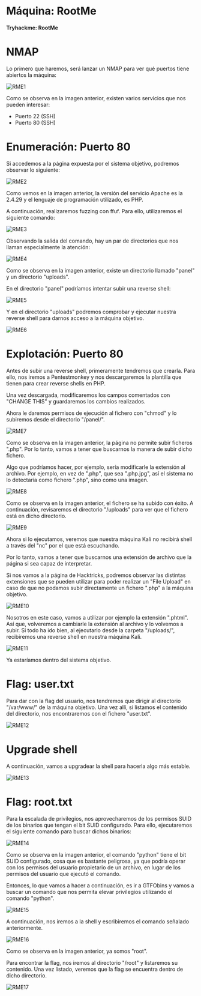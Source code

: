 # Máquina: RootMe

**Tryhackme: RootMe**

# NMAP

Lo primero que haremos, será lanzar un NMAP para ver qué puertos tiene abiertos la máquina:

![RME1](img/RME1.png)

Como se observa en la imagen anterior, existen varios servicios que nos pueden interesar:

- Puerto 22 (SSH)
- Puerto 80 (SSH)

# Enumeración: Puerto 80

Si accedemos a la página expuesta por el sistema objetivo, podremos observar lo siguiente:

![RME2](img/RME2.png)

Como vemos en la imagen anterior, la versión del servicio Apache es la 2.4.29 y el lenguaje de programación utilizado, es PHP.

A continuación, realizaremos fuzzing con ffuf. Para ello, utilizaremos el siguiente comando:

![RME3](img/RME3.png)

Observando la salida del comando, hay un par de directorios que nos llaman especialmente la atención:

![RME4](img/RME4.png)

Como se observa en la imagen anterior, existe un directorio llamado "panel" y un directorio "uploads".

En el directorio "panel" podríamos intentar subir una reverse shell:

![RME5](img/RME5.png)

Y en el directorio "uploads" podremos comprobar y ejecutar nuestra reverse shell para darnos acceso a la máquina objetivo.

![RME6](img/RME6.png)

# Explotación: Puerto 80

Antes de subir una reverse shell, primeramente tendremos que crearla. Para ello, nos iremos a Pentestmonkey y nos descargaremos la plantilla que tienen para crear reverse shells en PHP.

Una vez descargada, modificaremos los campos comentados con "CHANGE THIS" y guardaremos los cambios realizados.

Ahora le daremos permisos de ejecución al fichero con "chmod" y lo subiremos desde el directorio "/panel/".

![RME7](img/RME7.png)

Como se observa en la imagen anterior, la página no permite subir ficheros ".php". Por lo tanto, vamos a tener que buscarnos la manera de subir dicho fichero.

Algo que podríamos hacer, por ejemplo, sería modificarle la extensión al archivo. Por ejemplo, en vez de ".php", que sea ".php.jpg", así el sistema no lo detectaría como fichero ".php", sino como una imagen.

![RME8](img/RME8.png)

Como se observa en la imagen anterior, el fichero se ha subido con éxito. A continuación, revisaremos el directorio "/uploads" para ver que el fichero está en dicho directorio.

![RME9](img/RME9.png)

Ahora si lo ejecutamos, veremos que nuestra máquina Kali no recibirá shell a través del "nc" por el que está escuchando.

Por lo tanto, vamos a tener que buscarnos una extensión de archivo que la página si sea capaz de interpretar.

Si nos vamos a la página de Hacktricks, podremos observar las distintas extensiones que se pueden utilizar para poder realizar un "File Upload" en caso de que no podamos subir directamente un fichero ".php" a la máquina objetivo.

![RME10](img/RME10.png)

Nosotros en este caso, vamos a utilizar por ejemplo la extensión ".phtml". Así que, volveremos a cambiarle la extensión al archivo y lo volvemos a subir. Si todo ha ido bien, al ejecutarlo desde la carpeta "/uploads/", recibiremos una reverse shell en nuestra máquina Kali.

![RME11](img/RME11.png)

Ya estaríamos dentro del sistema objetivo.

# Flag: user.txt

Para dar con la flag del usuario, nos tendremos que dirigir al directorio "/var/www/" de la máquina objetivo. Una vez allí, si listamos el contenido del directorio, nos encontraremos con el fichero "user.txt".

![RME12](img/RME12.png)

# Upgrade shell

A continuación, vamos a upgradear la shell para hacerla algo más estable.

![RME13](img/RME13.png)

# Flag: root.txt

Para la escalada de privilegios, nos aprovecharemos de los permisos SUID de los binarios que tengan el bit SUID configurado. Para ello, ejecutaremos el siguiente comando para buscar dichos binarios:

![RME14](img/RME14.png)

Como se observa en la imagen anterior, el comando "python" tiene el bit SUID configurado, cosa que es bastante peligrosa, ya que podría operar con los permisos del usuario propietario de un archivo, en lugar de los permisos del usuario que ejecutó el comando.

Entonces, lo que vamos a hacer a continuación, es ir a GTFObins y vamos a buscar un comando que nos permita elevar privilegios utilizando el comando "python".

![RME15](img/RME15.png)

A continuación, nos iremos a la shell y escribiremos el comando señalado anteriormente.

![RME16](img/RME16.png)

Como se observa en la imagen anterior, ya somos "root".

Para encontrar la flag, nos iremos al directorio "/root" y listaremos su contenido. Una vez listado, veremos que la flag se encuentra dentro de dicho directorio.

![RME17](img/RME17.png)
